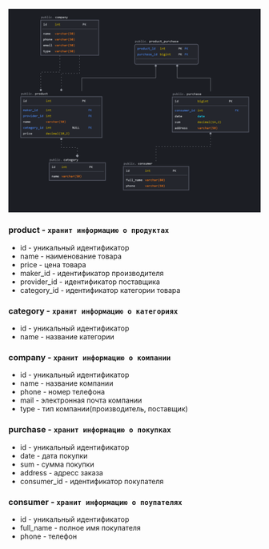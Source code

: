 ![img.png](img.png)

### product - `хранит информацию о продуктах`
- id - уникальный идентификатор
- name - наименование товара
- price - цена товара
- maker_id - идентификатор производителя
- provider_id - идентификатор поставщика
- category_id - идентификатор категории товара

### category - `хранит информацию о категориях`
- id - уникальный идентификатор
- name - название категории

### company - `хранит информацию о компании`
- id - уникальный идентификатор
- name - название компании
- phone - номер телефона
- mail - электронная почта компании
- type - тип компании(производитель, поставщик)

### purchase - `хранит информацию о покупках`
- id - уникальный идентификатор
- date - дата покупки
- sum - сумма покупки
- address - адресс заказа
- consumer_id - идентификатор покупателя

### consumer - `хранит информацию о поупателях`
- id - уникальный идентификатор
- full_name - полное имя покупателя
- phone - телефон